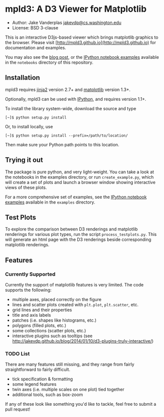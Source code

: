mpld3: A D3 Viewer for Matplotlib
=================================

- Author: Jake Vanderplas <jakevdp@cs.washington.edu>
- License: BSD 3-clause

This is an interactive D3js-based viewer which brings matplotlib graphics to the browser.
Please visit [http://mpld3.github.io](http://mpld3.github.io) for documentation and examples.

You may also see the [blog post](http://jakevdp.github.io/blog/2013/12/19/a-d3-viewer-for-matplotlib/), or the
[IPython notebook examples](http://nbviewer.ipython.org/github/jakevdp/mpld3/tree/master/notebooks/)
available in the ``notebooks`` directory of this repository.


Installation
------------
mpld3 requires [jinja2](http://jinja.pocoo.org/) version 2.7+
and [matplotlib](http://matplotlib.org) version 1.3+.

Optionally, mpld3 can be used with [IPython](http://ipython.org), and requires
version 1.1+.

To install the library system-wide, download the source and type

    [~]$ python setup.py install

Or, to install locally, use

    [~]$ python setup.py install --prefix=/path/to/location/

Then make sure your Python path points to this location.

Trying it out
-------------
The package is pure python, and very light-weight.  You can take a look at
the notebooks in the examples directory, or run ``create_example.py``, which
will create a set of plots and launch a browser window showing interactive
views of these plots.

For a more comprehensive set of examples, see the
[IPython notebook examples](http://nbviewer.ipython.org/github/jakevdp/mpld3/tree/master/examples/) available in the ``examples`` directory.

Test Plots
----------
To explore the comparison between D3 renderings and matplotlib renderings for
various plot types, run the script ``process_testplots.py``.  This will generate
an html page with the D3 renderings beside corresponding matplotlib renderings.

Features
--------
### Currently Supported

Currently the support of matplotlib features is very limited.  The code
supports the following:

- multiple axes, placed correctly on the figure
- lines and scatter plots created with ``plt.plot``, ``plt.scatter``, etc.
- grid lines and their properties
- title and axis labels
- patches (i.e. shapes like histograms, etc.)
- polygons (filled plots, etc.)
- some collections (scatter plots, etc.)
- interactive plugins such as tooltips (see http://jakevdp.github.io/blog/2014/01/10/d3-plugins-truly-interactive/)

### TODO List

There are many features still missing, and they range from fairly
straightforward to fairly difficult.

- tick specification & formatting
- some legend features
- twin axes (i.e. multiple scales on one plot) tied together
- additional tools, such as box-zoom

If any of these look like something you'd like to tackle, feel free to submit
a pull request!
